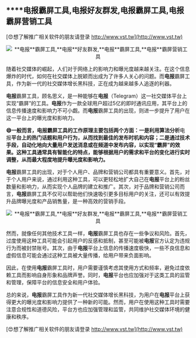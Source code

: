 ## ****电报**霸屏工具,**电报**好友群发,**电报**霸屏工具,**电报**霸屏营销工具**

[😍想了解推广相关软件的朋友请登录 http://www.vst.tw](http://www.vst.tw)

 <center><img src="https://vst.tw/MP4/tuiguang/png/0.png" alt="**电报**霸屏工具,**电报**好友群发,**电报**霸屏工具,**电报**霸屏营销工具"></center>

随着社交媒体的崛起，人们对于网络上的影响力和曝光度越来越关注。在这个信息爆炸的时代，如何在社交媒体上脱颖而出成为了许多人关心的问题。而**电报**霸屏工具，作为新一代的社交媒体增长黑科技，正在成为越来越多人追逐的利器。

**电报**霸屏工具，顾名思义，是一种能够在**电报**（Telegram）这一社交媒体平台上实现“霸屏”的工具。**电报**作为一款全球用户超过5亿的即时通讯应用，其平台上的信息传播速度和影响力不可小觑。而**电报**霸屏工具的出现，则进一步提升了用户在这一平台上的曝光度和影响力。

**😄一般而言，**电报**霸屏工具的工作原理主要包括两个方面：一是利用算法分析**电报**平台上的热门话题和用户行为，从而找到最佳的发布时机和内容；二是通过技术手段，自动化地向大量用户发送消息或在频道中发布内容，以实现“霸屏”的效果。这种工具通常具有智能化的特点，能够根据用户的需求和平台的变化进行实时调整，从而最大程度地提升曝光度和影响力。**

**电报**霸屏工具的出现，对于个人用户、品牌和营销公司都具有重要意义。首先，对于个人用户来说，通过利用这种工具，可以更轻松地扩大自己在**电报**平台上的粉丝数量和影响力，从而实现个人品牌的建立和推广。其次，对于品牌和营销公司而言，**电报**霸屏工具不仅可以帮助他们快速吸引更多目标用户的关注，还可以有效提升品牌曝光度和产品销售量，是一种高效的营销手段。

 <center><img src="https://vst.tw/MP4/tuiguang/png/7.png" alt="**电报**霸屏工具,**电报**好友群发,**电报**霸屏工具,**电报**霸屏营销工具"></center>

然而，就像任何其他技术工具一样，**电报**霸屏工具也存在一些争议和风险。首先，过度使用这种工具可能会引起用户的反感和抵制，甚至可能被**电报**官方认定为违规行为而被封禁账号。其次，由于**电报**平台上信息的传播速度极快，一些不良信息和虚假信息可能会通过这种工具被大量传播，给用户带来负面影响。

因此，在使用**电报**霸屏工具时，用户需要谨慎考虑其使用方式和频率，避免过度依赖工具而影响自身形象和品牌声誉。同时，**电报**平台也应加强对于这类工具的监管和管理，保障平台的信息安全和用户体验。

总的来说，**电报**霸屏工具作为新一代社交媒体增长黑科技，为用户在**电报**平台上获得更大的曝光度和影响力提供了一种新的可能。然而，用户在使用这种工具时需要注意合规性和道德风险，平台方也应加强管理和监管，共同维护社交媒体环境的健康和秩序。

[😍想了解推广相关软件的朋友请登录 http://www.vst.tw](http://www.vst.tw)



